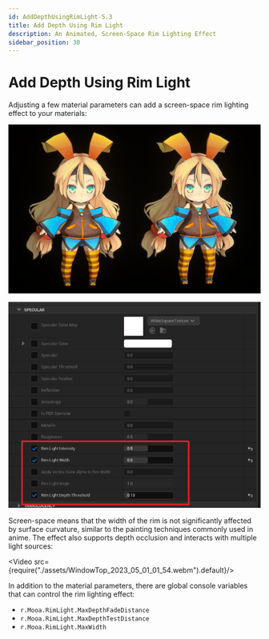 ```yaml
---
id: AddDepthUsingRimLight-5.3
title: Add Depth Using Rim Light
description: An Animated, Screen-Space Rim Lighting Effect
sidebar_position: 30
---
```


# Add Depth Using Rim Light

Adjusting a few material parameters can add a screen-space rim lighting effect to your materials:

![image-20230501015550005](./assets/image-20230501015550005.png)

![image-20230501014953512](./assets/image-20230501014953512.png)

Screen-space means that the width of the rim is not significantly affected by surface curvature, similar to the painting techniques commonly used in anime. The effect also supports depth occlusion and interacts with multiple light sources:

<Video src={require("./assets/WindowTop_2023_05_01_01_54.webm").default}/>

In addition to the material parameters, there are global console variables that can control the rim lighting effect:

- `r.Mooa.RimLight.MaxDepthFadeDistance`
- `r.Mooa.RimLight.MaxDepthTestDistance`
- `r.Mooa.RimLight.MaxWidth`
